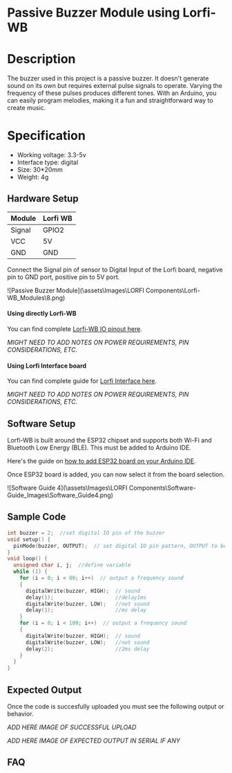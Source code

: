 # Passive Buzzer Module using Lorfi-WB

# Description

The buzzer used in this project is a passive buzzer. It doesn't generate sound on its own but requires external pulse signals to operate. Varying the frequency of these pulses produces different tones. With an Arduino, you can easily program melodies, making it a fun and straightforward way to create music.

# Specification

- Working voltage: 3.3-5v
- Interface type: digital
- Size: 30*20mm
- Weight: 4g

## Hardware Setup

|     Module    |   Lorfi WB  |
|---------------|-------------|
| Signal        | GPIO2       |
| VCC           | 5V          |
| GND           | GND         |

Connect the Signal pin of sensor to Digital Input of the Lorfi board, negative pin to GND port, positive pin to 5V port.

![Passive Buzzer Module](\assets\Images\LORFI Components\Lorfi-WB_Modules\8.png)

#### Using directly Lorfi-WB

You can find complete <a href="/docs/Hardware-Guide.html">Lorfi-WB IO pinout here</a>.

*MIGHT NEED TO ADD NOTES ON POWER REQUIREMENTS, PIN CONSIDERATIONS, ETC.*

#### Using Lorfi Interface board

You can find complete guide for <a href="/docs/Hardware-Guide.html">Lorfi Interface here</a>.

*MIGHT NEED TO ADD NOTES ON POWER REQUIREMENTS, PIN CONSIDERATIONS, ETC.*

## Software Setup

Lorfi-WB is built around the ESP32 chipset and supports both Wi-Fi and Bluetooth Low Energy (BLE). This must be added to Arduino IDE.

Here's the guide on <a href="/docs/Software-Guide.html">how to add ESP32 board on your Arduino IDE</a>.

Once ESP32 board is added, you can now select it from the board selection.

![Software Guide 4](\assets\Images\LORFI Components\Software-Guide_Images\Software_Guide4.png)

## **Sample Code**
```c
int buzzer = 2;  //set digital IO pin of the buzzer
void setup() {
  pinMode(buzzer, OUTPUT);  // set digital IO pin pattern, OUTPUT to be output
}
void loop() {
  unsigned char i, j;  //define variable
  while (1) {
    for (i = 0; i < 80; i++)  // output a frequency sound
    {
      digitalWrite(buzzer, HIGH);  // sound
      delay(1);                    //delay1ms
      digitalWrite(buzzer, LOW);   //not sound
      delay(1);                    //ms delay
    }
    for (i = 0; i < 100; i++)  // output a frequency sound
    {
      digitalWrite(buzzer, HIGH);  // sound
      digitalWrite(buzzer, LOW);   //not sound
      delay(2);                    //2ms delay
    }
  }
}
```
## Expected Output

Once the code is succesfully uploaded you must see the following output or behavior.

*ADD HERE IMAGE OF SUCCESSFUL UPLOAD*

*ADD HERE IMAGE OF EXPECTED OUTPUT IN SERIAL IF ANY*

## FAQ
